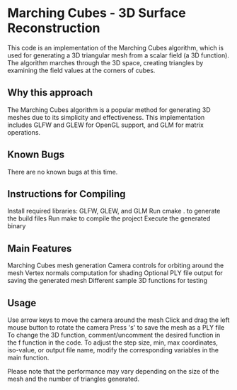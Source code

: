 # Marching Cubes - 3D Surface Reconstruction
This code is an implementation of the Marching Cubes algorithm, which is used for generating a 3D triangular mesh from a scalar field (a 3D function). The algorithm marches through the 3D space, creating triangles by examining the field values at the corners of cubes.

## Why this approach
The Marching Cubes algorithm is a popular method for generating 3D meshes due to its simplicity and effectiveness. This implementation includes GLFW and GLEW for OpenGL support, and GLM for matrix operations.

## Known Bugs
There are no known bugs at this time.

## Instructions for Compiling
Install required libraries: GLFW, GLEW, and GLM
Run cmake . to generate the build files
Run make to compile the project
Execute the generated binary

## Main Features
Marching Cubes mesh generation
Camera controls for orbiting around the mesh
Vertex normals computation for shading
Optional PLY file output for saving the generated mesh
Different sample 3D functions for testing

## Usage
Use arrow keys to move the camera around the mesh
Click and drag the left mouse button to rotate the camera
Press 's' to save the mesh as a PLY file
To change the 3D function, comment/uncomment the desired function in the f function in the code. To adjust the step size, min, max coordinates, iso-value, or output file name, modify the corresponding variables in the main function.

Please note that the performance may vary depending on the size of the mesh and the number of triangles generated.